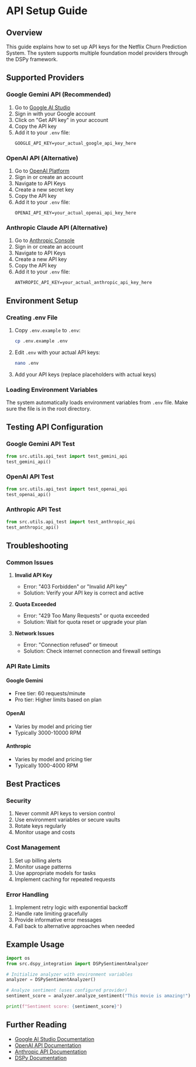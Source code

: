 # API Setup Guide

## Overview
This guide explains how to set up API keys for the Netflix Churn Prediction System. The system supports multiple foundation model providers through the DSPy framework.

## Supported Providers

### Google Gemini API (Recommended)
1. Go to [Google AI Studio](https://makersuite.google.com/)
2. Sign in with your Google account
3. Click on "Get API key" in your account
4. Copy the API key
5. Add it to your `.env` file:
   ```
   GOOGLE_API_KEY=your_actual_google_api_key_here
   ```

### OpenAI API (Alternative)
1. Go to [OpenAI Platform](https://platform.openai.com/)
2. Sign in or create an account
3. Navigate to API Keys
4. Create a new secret key
5. Copy the API key
6. Add it to your `.env` file:
   ```
   OPENAI_API_KEY=your_actual_openai_api_key_here
   ```

### Anthropic Claude API (Alternative)
1. Go to [Anthropic Console](https://console.anthropic.com/)
2. Sign in or create an account
3. Navigate to API Keys
4. Create a new API key
5. Copy the API key
6. Add it to your `.env` file:
   ```
   ANTHROPIC_API_KEY=your_actual_anthropic_api_key_here
   ```

## Environment Setup

### Creating .env File
1. Copy `.env.example` to `.env`:
   ```bash
   cp .env.example .env
   ```

2. Edit `.env` with your actual API keys:
   ```bash
   nano .env
   ```

3. Add your API keys (replace placeholders with actual keys)

### Loading Environment Variables
The system automatically loads environment variables from `.env` file. Make sure the file is in the root directory.

## Testing API Configuration

### Google Gemini API Test
```python
from src.utils.api_test import test_gemini_api
test_gemini_api()
```

### OpenAI API Test
```python
from src.utils.api_test import test_openai_api
test_openai_api()
```

### Anthropic API Test
```python
from src.utils.api_test import test_anthropic_api
test_anthropic_api()
```

## Troubleshooting

### Common Issues

1. **Invalid API Key**
   - Error: "403 Forbidden" or "Invalid API key"
   - Solution: Verify your API key is correct and active

2. **Quota Exceeded**
   - Error: "429 Too Many Requests" or quota exceeded
   - Solution: Wait for quota reset or upgrade your plan

3. **Network Issues**
   - Error: "Connection refused" or timeout
   - Solution: Check internet connection and firewall settings

### API Rate Limits

#### Google Gemini
- Free tier: 60 requests/minute
- Pro tier: Higher limits based on plan

#### OpenAI
- Varies by model and pricing tier
- Typically 3000-10000 RPM

#### Anthropic
- Varies by model and pricing tier
- Typically 1000-4000 RPM

## Best Practices

### Security
1. Never commit API keys to version control
2. Use environment variables or secure vaults
3. Rotate keys regularly
4. Monitor usage and costs

### Cost Management
1. Set up billing alerts
2. Monitor usage patterns
3. Use appropriate models for tasks
4. Implement caching for repeated requests

### Error Handling
1. Implement retry logic with exponential backoff
2. Handle rate limiting gracefully
3. Provide informative error messages
4. Fall back to alternative approaches when needed

## Example Usage

```python
import os
from src.dspy_integration import DSPySentimentAnalyzer

# Initialize analyzer with environment variables
analyzer = DSPySentimentAnalyzer()

# Analyze sentiment (uses configured provider)
sentiment_score = analyzer.analyze_sentiment("This movie is amazing!")

print(f"Sentiment score: {sentiment_score}")
```

## Further Reading

- [Google AI Studio Documentation](https://developers.generativeai.google/)
- [OpenAI API Documentation](https://platform.openai.com/docs/)
- [Anthropic API Documentation](https://docs.anthropic.com/)
- [DSPy Documentation](https://github.com/stanfordnlp/dspy)